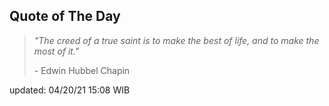 ## Quote of The Day
> *"The creed of a true saint is to make the best of life, and to make the most of it."*
>
>\- Edwin Hubbel Chapin

updated: 04/20/21 15:08 WIB
